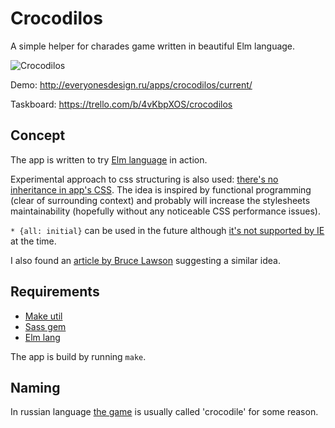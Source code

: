 # Crocodilos
A simple helper for charades game written in beautiful Elm language.

![Crocodilos](http://i.imgur.com/DeWy1le.png)

Demo: http://everyonesdesign.ru/apps/crocodilos/current/

Taskboard: https://trello.com/b/4vKbpXOS/crocodilos

## Concept

The app is written to try [Elm language](http://elm-lang.org/) in action.

Experimental approach to css structuring is also used: [there's no inheritance in app's CSS](https://github.com/everyonesdesign/crocodilos/blob/master/scss/style.scss#L1).
The idea is inspired by functional programming (clear of surrounding context) and probably will increase the stylesheets maintainability
(hopefully without any noticeable CSS performance issues).

`* {all: initial}` can be used in the future although [it's not supported by IE](http://caniuse.com/#feat=css-all) at the time.

I also found an [article by Bruce Lawson](http://www.brucelawson.co.uk/2014/css-all-initial-to-prevent-widgets-inheriting-css-from-a-host-page/) suggesting a similar idea.

## Requirements

- [Make util](https://en.wikipedia.org/wiki/Make_(software))
- [Sass gem](http://sass-lang.com/install)
- [Elm lang](https://guide.elm-lang.org/get_started.html)

The app is build by running `make`.

## Naming

In russian language [the game](https://en.wikipedia.org/wiki/Charades) is usually called 'crocodile' for some reason.
